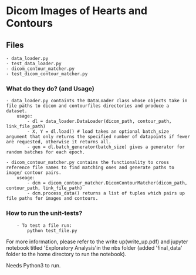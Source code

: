 # Dicom Images of Hearts and Contours


## Files
    - data_loader.py 
    - test_data_loader.py
    - dicom_contour_matcher.py 
    - test_dicom_contour_matcher.py

### What do they do? (and Usage)
    - data_loader.py containts the DataLoader class whose objects take in file paths to dicom and contourfiles directories and produce a dataset. 
        usage: 
            - dl = data_loader.DataLoader(dicom_path, contour_path, link_file_path)
            - X, Y = dl.load() # load takes an optional batch_size argument that only returns the specified number of datapoints if fewer are requested, otherwise it returns all. 
            - gen = dl.batch_generator(batch_size) gives a generator for random batches for each epoch. 

    - dicom_contour_matcher.py contains the functionality to cross reference file names to find matching ones and generate paths to image/ contour pairs. 
        useage:
            - dcm = dicom_contour_matcher.DicomContourMatcher(dicom_path, contour_path, link_file_path)
            - dcm.process_data() returns a list of tuples which pairs up file paths for images and contours. 


### How to run the unit-tests?
        - To test a file run: 
            python test_file.py

For more information, please refer to the write up(write_up.pdf) and jupyter notebook titled 'Exploratory Analysis'in the nbs folder (added 'final_data' folder to the home directory to run the notebook). 

Needs Python3 to run.
